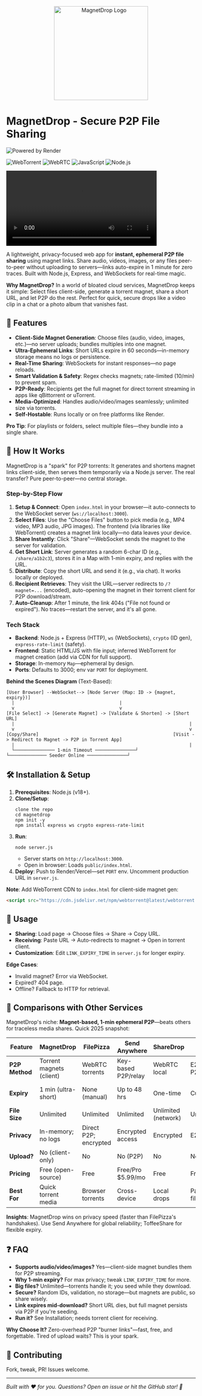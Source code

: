 <div align="center">
  <img src="https://res.cloudinary.com/dgxxrnmkt/image/upload/v1741509088/MagnetDrop_Logo-removebg-preview_1_oleubc.png" alt="MagnetDrop Logo" width="250" height="250" />
</div>

# MagnetDrop - Secure P2P File Sharing

![Powered by Render](https://img.shields.io/badge/Powered%20by-Render-blue?style=for-the-badge)

![WebTorrent](https://img.shields.io/badge/WebTorrent-P2P-red?style=for-the-badge) ![WebRTC](https://img.shields.io/badge/WebRTC-RealTime-blue?style=for-the-badge) ![JavaScript](https://img.shields.io/badge/JavaScript-ES6-yellow?style=for-the-badge) ![Node.js](https://img.shields.io/badge/Node.js-Backend-green?style=for-the-badge)

<video width="400" controls>
  <source src="https://res.cloudinary.com/dgxxrnmkt/video/upload/v1759586888/video_20251003_232624_edit-2_hjtfp9.mp4" type="video/mp4">
  Your browser does not support the video tag.
</video> 

A lightweight, privacy-focused web app for **instant, ephemeral P2P file sharing** using magnet links. Share audio, videos, images, or any files peer-to-peer without uploading to servers—links auto-expire in 1 minute for zero traces. Built with Node.js, Express, and WebSockets for real-time magic.

**Why MagnetDrop?** In a world of bloated cloud services, MagnetDrop keeps it simple: Select files client-side, generate a torrent magnet, share a short URL, and let P2P do the rest. Perfect for quick, secure drops like a video clip in a chat or a photo album that vanishes fast.

## 🚀 Features

- **Client-Side Magnet Generation**: Choose files (audio, video, images, etc.)—no server uploads; bundles multiples into one magnet.
- **Ultra-Ephemeral Links**: Short URLs expire in 60 seconds—in-memory storage means no logs or persistence.
- **Real-Time Sharing**: WebSockets for instant responses—no page reloads.
- **Smart Validation & Safety**: Regex checks magnets; rate-limited (10/min) to prevent spam.
- **P2P-Ready**: Recipients get the full magnet for direct torrent streaming in apps like qBittorrent or uTorrent.
- **Media-Optimized**: Handles audio/video/images seamlessly; unlimited size via torrents.
- **Self-Hostable**: Runs locally or on free platforms like Render.

**Pro Tip**: For playlists or folders, select multiple files—they bundle into a single share.

## 📖 How It Works

MagnetDrop is a "spark" for P2P torrents: It generates and shortens magnet links client-side, then serves them temporarily via a Node.js server. The real transfer? Pure peer-to-peer—no central storage.

### Step-by-Step Flow

1. **Setup & Connect**: Open `index.html` in your browser—it auto-connects to the WebSocket server (`ws://localhost:3000`).
2. **Select Files**: Use the "Choose Files" button to pick media (e.g., MP4 video, MP3 audio, JPG images). The frontend (via libraries like WebTorrent) creates a magnet link locally—no data leaves your device.
3. **Share Instantly**: Click "Share"—WebSocket sends the magnet to the server for validation.
4. **Get Short Link**: Server generates a random 6-char ID (e.g., `/share/a1b2c3`), stores it in a Map with 1-min expiry, and replies with the URL.
5. **Distribute**: Copy the short URL and send it (e.g., via chat). It works locally or deployed.
6. **Recipient Retrieves**: They visit the URL—server redirects to `/?magnet=...` (encoded), auto-opening the magnet in their torrent client for P2P download/stream.
7. **Auto-Cleanup**: After 1 minute, the link 404s ("File not found or expired"). No traces—restart the server, and it's all gone.

### Tech Stack
- **Backend**: Node.js + Express (HTTP), `ws` (WebSockets), `crypto` (ID gen), `express-rate-limit` (safety).
- **Frontend**: Static HTML/JS with file input; inferred WebTorrent for magnet creation (add via CDN for full support).
- **Storage**: In-memory `Map`—ephemeral by design.
- **Ports**: Defaults to 3000; env var `PORT` for deployment.

**Behind the Scenes Diagram** (Text-Based):

```
[User Browser] --WebSocket--> [Node Server (Map: ID -> {magnet, expiry})]
  |                                       |
  v                                       v
[File Select] -> [Generate Magnet] -> [Validate & Shorten] -> [Short URL]
  |                                                                 |
  v                                                                 v
[Copy/Share]                                                  [Visit -> Redirect to Magnet -> P2P in Torrent App]
  |                                                                 |
  └─────────────── 1-min Timeout ───────────────┘                  └────────────── Seeder Online ───────────────┘
```

## 🛠️ Installation & Setup

1. **Prerequisites**: Node.js (v18+).
2. **Clone/Setup**:
   ```
   clone the repo  
   cd magnetdrop
   npm init -y
   npm install express ws crypto express-rate-limit
   ```
3. **Run**:
   ```
   node server.js
   ```
   - Server starts on `http://localhost:3000`.
   - Open in browser: Loads `public/index.html`.
4. **Deploy**: Push to Render/Vercel—set `PORT` env. Uncomment production URL in `server.js`.

**Note**: Add WebTorrent CDN to `index.html` for client-side magnet gen:
```html
<script src="https://cdn.jsdelivr.net/npm/webtorrent@latest/webtorrent.min.js"></script>
```

## 📱 Usage

- **Sharing**: Load page → Choose files → Share → Copy URL.
- **Receiving**: Paste URL → Auto-redirects to magnet → Open in torrent client.
- **Customization**: Edit `LINK_EXPIRY_TIME` in `server.js` for longer expiry.

**Edge Cases**:
- Invalid magnet? Error via WebSocket.
- Expired? 404 page.
- Offline? Fallback to HTTP for retrieval.

## 🤝 Comparisons with Other Services

MagnetDrop's niche: **Magnet-based, 1-min ephemeral P2P**—beats others for traceless media shares. Quick 2025 snapshot:

| Feature              | MagnetDrop                  | FilePizza                  | Send Anywhere             | ShareDrop                 | ToffeeShare               | Wormhole                  |
|----------------------|-----------------------------|----------------------------|---------------------------|---------------------------|---------------------------|---------------------------|
| **P2P Method**      | Torrent magnets (client)   | WebRTC torrents            | Key-based P2P/relay       | WebRTC local              | E2E encrypted P2P         | E2E links (P2P optional)  |
| **Expiry**          | 1 min (ultra-short)        | None (manual)              | Up to 48 hrs              | One-time                  | Custom/password           | 1 day (self-destruct)     |
| **File Size**       | Unlimited                  | Unlimited                  | Unlimited                 | Unlimited (network)       | Unlimited                 | 10 GB free                |
| **Privacy**         | In-memory; no logs         | Direct P2P; encrypted      | Encrypted access          | Encrypted                 | E2E; no server            | Zero-knowledge            |
| **Upload?**         | No (client-only)           | No                         | No (P2P)                  | No                        | No                        | No                        |
| **Pricing**         | Free (open-source)         | Free                       | Free/Pro $5.99/mo         | Free                      | Free                      | Free/Teams $10/mo         |
| **Best For**        | Quick torrent media        | Browser torrents           | Cross-device              | Local drops               | Password temp files       | Secure one-offs           |

**Insights**: MagnetDrop wins on privacy speed (faster than FilePizza's handshakes). Use Send Anywhere for global reliability; ToffeeShare for flexible expiry.

## ❓ FAQ

- **Supports audio/video/images?** Yes—client-side magnet bundles them for P2P streaming.
- **Why 1-min expiry?** For max privacy; tweak `LINK_EXPIRY_TIME` for more.
- **Big files?** Unlimited—torrents handle it; you seed while they download.
- **Secure?** Random IDs, validation, no storage—but magnets are public, so share wisely.
- **Link expires mid-download?** Short URL dies, but full magnet persists via P2P if you're seeding.
- **Run it?** See Installation; needs torrent client for receiving.


**Why Choose It?** Zero-overhead P2P "burner links"—fast, free, and forgettable. Tired of upload waits? This is your spark.

## 🤝 Contributing

Fork, tweak, PR! Issues welcome.


---

*Built with ❤️  for you. Questions? Open an issue or hit the GitHub star! 🌟*

